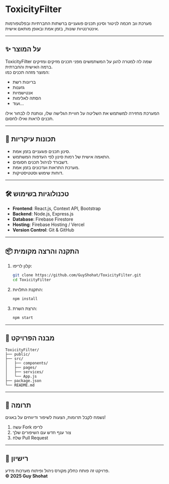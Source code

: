 
# ToxicityFilter

מערכת ווב חכמה לניטור וסינון תכנים פוגעניים ברשתות החברתיות ובפלטפורמות אינטרנטיות שונות, בזמן אמת ובאופן מותאם אישית.

---

## ✨ על המוצר
ToxicityFilter שמה לה למטרה להגן על המשתמשים מפני תכנים מזיקים ומזיקים ברמה האישית והחברתית.  
המוצר מזהה תכנים כמו:
- בריונות רשת
- גזענות
- אנטישמיות
- הסתה לאלימות
- ועוד...

המערכת מחזירה למשתמש את השליטה על חוויית הגלישה שלו, ונותנת לו לבחור אילו תכנים לראות ואילו לחסום.

---

## 🚀 תכונות עיקריות
- סינון תכנים פוגעניים בזמן אמת.
- התאמה אישית של רמות סינון לפי העדפות המשתמש.
- דשבורד לניהול תכנים חסומים.
- מערכת התראות ועדכונים בזמן אמת.
- דוחות שימוש וסטטיסטיקות.

---

## 🛠️ טכנולוגיות בשימוש
- **Frontend**: React.js, Context API, Bootstrap
- **Backend**: Node.js, Express.js
- **Database**: Firebase Firestore
- **Hosting**: Firebase Hosting / Vercel
- **Version Control**: Git & GitHub

---

## 📦 התקנה והרצה מקומית
1. קלון לריפו:
   ```bash
   git clone https://github.com/GuyShohat/ToxicityFilter.git
   cd ToxicityFilter
   ```

2. התקנת התלויות:
   ```bash
   npm install
   ```

3. הרצת השרת:
   ```bash
   npm start
   ```

---

## 📁 מבנה הפרויקט
```
ToxicityFilter/
├── public/
├── src/
│   ├── components/
│   ├── pages/
│   ├── services/
│   └── App.js
├── package.json
└── README.md
```

---

## 🤝 תרומה
נשמח לקבל תרומות, הצעות לשיפור ודיווחים על באגים!  
1. עשה Fork לריפו  
2. צור ענף חדש עם השיפורים שלך  
3. שלח Pull Request

---

## 📄 רישיון
פרויקט זה פותח כחלק מקורס ניהול ופיתוח מערכות מידע.  
**© 2025 Guy Shohat**
